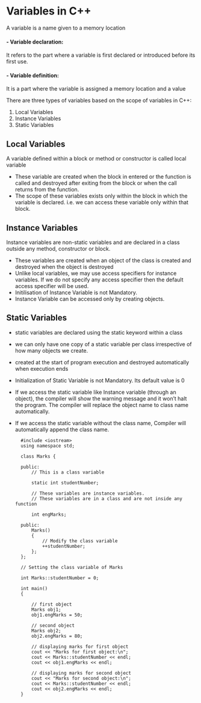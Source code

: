 # Variables in C++

A variable is a name given to a memory location


#### - Variable declaration:
It refers to the part where a variable is first declared or introduced before its first use.

#### - Variable definition:
It is a part where the variable is assigned a memory location and a value

There are three types of variables based on the scope of variables in C++:

1. Local Variables 
2. Instance Variables 
3. Static Variables


## Local Variables

A variable defined within a block or method or constructor is called local variable

- These variable are created when the block in entered or the function is called and destroyed after exiting from the block or when the call returns from the function.
- The scope of these variables exists only within the block in which the variable is declared. i.e. we can access these variable only within that block.


## Instance Variables

Instance variables are non-static variables and are declared in a class outside any method, constructor or block.

- These variables are created when an object of the class is created and destroyed when the object is destroyed
- Unlike local variables, we may use access specifiers for instance variables. If we do not specify any access specifier then the default access specifier will be used.
- Initilisation of Instance Variable is not Mandatory.
- Instance Variable can be accessed only by creating objects.

## Static Variables

- static variables are declared using the static keyword within a class
- we can only have one copy of a static variable per class irrespective of how many objects we create.
- created at the start of program execution and destroyed automatically when execution ends
- Initialization of Static Variable is not Mandatory. Its default value is 0
- If we access the static variable like Instance variable (through an object), the compiler will show the warning message and it won’t halt the program. The compiler will replace the object name to class name automatically.
- If we access the static variable without the class name, Compiler will automatically append the class name.

        #include <iostream> 
        using namespace std; 

        class Marks { 

        public: 
            // This is a class variable
            
            static int studentNumber; 

            // These variables are instance variables. 
            // These variables are in a class and are not inside any function 
            
            int engMarks; 

        public: 
            Marks() 
            { 
                // Modify the class variable 
                ++studentNumber; 
            }; 
        }; 

        // Setting the class variable of Marks 
        
        int Marks::studentNumber = 0; 
        
        int main() 
        { 

            // first object 
            Marks obj1; 
            obj1.engMarks = 50; 

            // second object 
            Marks obj2; 
            obj2.engMarks = 80;  

            // displaying marks for first object 
            cout << "Marks for first object:\n"; 
            cout << Marks::studentNumber << endl; 
            cout << obj1.engMarks << endl;  

            // displaying marks for second object 
            cout << "Marks for second object:\n"; 
            cout << Marks::studentNumber << endl; 
            cout << obj2.engMarks << endl; 
        } 
